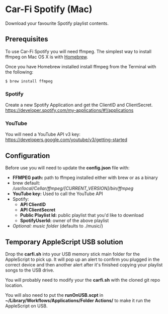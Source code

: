 # Car-Fi Spotify (Mac)

Download your favourite Spotify playlist contents.


## Prerequisites

To use Car-Fi Spotify you will need ffmpeg.
The simplest way to install ffmpeg on Mac OS X is with [Homebrew](http://mxcl.github.com/homebrew/).

Once you have Homebrew installed install ffmpeg from the Terminal with the following:
```
$ brew install ffmpeg
```

### Spotify

Create a new Spotify Application and get the ClientID and ClientSecret.    
https://developer.spotify.com/my-applications/#!/applications    

### YouTube
You will need a YouTube API v3 key:
https://developers.google.com/youtube/v3/getting-started


## Configuration

Before use you will need to update the **config.json** file with:    

 * **FFMPEG path:** path to ffmpeg installed either with brew or as a binary
  * brew default:    
  */usr/local/Cellar/ffmpeg/[CURRENT_VERSION]/bin/ffmpeg*
 * **YouTube key:** Used to call the YouTube API
 * Spotify:
    * **API ClientID**
    * **API ClientSecret**
    * **Public Playlist Id:** public playlist that you'd like to download
    * **SpotifyUserId:** owner of the above playlist    
 * *Optional: music folder* (defaults to ./music/)

## Temporary AppleScript USB solution
Drop the **carfi.sh** into your USB memory stick main folder for the AppleScript to pick up. It will pop up an alert to confirm you plugged in the correct device and then another alert after it's finished copying your playlist songs to the USB drive.

You will probably need to modify your the **carfi.sh** with the cloned git repo location.

You will also need to put the **runOnUSB.scpt** in **~/Library/Workflows/Applications/Folder Actions/** to make it run the AppleScript on USB.
